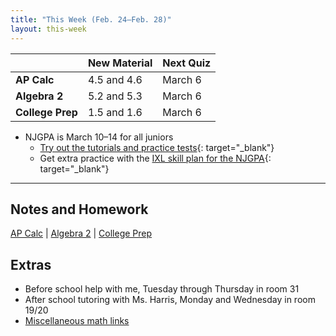 ```yaml
---
title: "This Week (Feb. 24–Feb. 28)"
layout: this-week
---
```


|                  | New Material | Next Quiz |
| ---------------- | ------------ | --------- |
| **AP Calc**      | 4.5 and 4.6  | March 6   |
| **Algebra 2**    | 5.2 and 5.3  | March 6   |
| **College Prep** | 1.5 and 1.6  | March 6   |

- NJGPA is March 10–14 for all juniors
  - [Try out the tutorials and practice tests](https://nj.mypearsonsupport.com/practice-tests/){: target="_blank"}
  - Get extra practice with the [IXL skill plan for the NJGPA](https://www.ixl.com/math/skill-plans/njgpa-math){: target="_blank"}

---

## Notes and Homework

[AP Calc](./calc-for-ap-larson/) \| [Algebra 2](./envision-algebra-2/) \| [College Prep](./openstax-college-algebra-2e/)

## Extras

- Before school help with me, Tuesday through Thursday in room 31
- After school tutoring with Ms. Harris, Monday and Wednesday in room 19/20
- [Miscellaneous math links](./misc/math-links.md)
